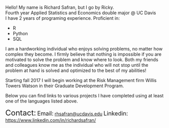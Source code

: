 Hello! My name is Richard Safran, but I go by Ricky.
<br>
Fourth year Applied Statistics and Economics double major @ UC Davis <br>
I have 2 years of programing experience. Proficient in:
<ul>
<li>R</li>
<li>Python</li>
<li>SQL</li>
</ul>

I am a hardworking individual who enjoys solving problems, no matter how complex they become. I firmly believe that nothing is impossible if you are motivated to solve the problem and know where to look. Both my friends and colleagues know me as the individual who will not stop until the problem at hand is solved and optimized to the best of my abilities!

Starting fall 2017 I will begin working at the Risk Management firm Willis Towers Watson in their Graduate Development Program.

Below you can find links to various projects I have completed using at least one of the languages listed above.

<font size = '+2'>Contact:</font>
<font size = '+1'>Email:</font> rhsafran@ucdavis.edu 
<font size = '+1'>Linkedin:</font> https://www.linkedin.com/in/richardsafran/
